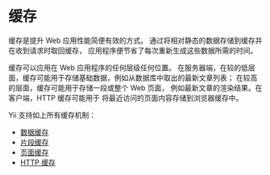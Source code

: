 缓存
=======

缓存是提升 Web 应用性能简便有效的方式。
通过将相对静态的数据存储到缓存并在收到请求时取回缓存，
应用程序便节省了每次重新生成这些数据所需的时间。

缓存可以应用在 Web 应用程序的任何层级任何位置。
在服务器端，在较的低层面，缓存可能用于存储基础数据，例如从数据库中取出的最新文章列表；
在较高的层面，缓存可能用于存储一段或整个 Web 页面，
例如最新文章的渲染结果。在客户端，HTTP 缓存可能用于
将最近访问的页面内容存储到浏览器缓存中。

Yii 支持如上所有缓存机制：

* [数据缓存](caching-data.md)
* [片段缓存](caching-fragment.md)
* [页面缓存](caching-page.md)
* [HTTP 缓存](caching-http.md)
